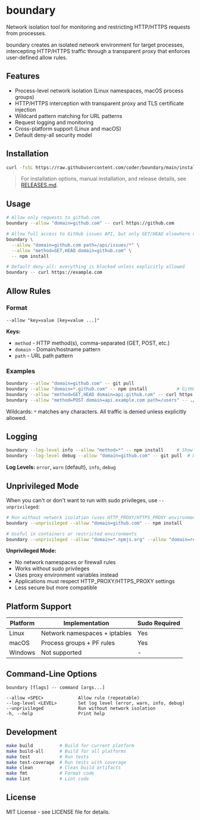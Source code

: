 # boundary

Network isolation tool for monitoring and restricting HTTP/HTTPS requests from processes.

boundary creates an isolated network environment for target processes, intercepting HTTP/HTTPS traffic through a transparent proxy that enforces user-defined allow rules.

## Features

- Process-level network isolation (Linux namespaces, macOS process groups)
- HTTP/HTTPS interception with transparent proxy and TLS certificate injection
- Wildcard pattern matching for URL patterns
- Request logging and monitoring
- Cross-platform support (Linux and macOS)
- Default deny-all security model

## Installation

```bash
curl -fsSL https://raw.githubusercontent.com/coder/boundary/main/install.sh | bash
```

> For installation options, manual installation, and release details, see [RELEASES.md](RELEASES.md).

## Usage

```bash
# Allow only requests to github.com
boundary --allow "domain=github.com" -- curl https://github.com

# Allow full access to GitHub issues API, but only GET/HEAD elsewhere on GitHub
boundary \
  --allow "domain=github.com path=/api/issues/*" \
  --allow "method=GET,HEAD domain=github.com" \
  -- npm install

# Default deny-all: everything is blocked unless explicitly allowed
boundary -- curl https://example.com
```

## Allow Rules

### Format
```text
--allow "key=value [key=value ...]"
```

**Keys:**
- `method` - HTTP method(s), comma-separated (GET, POST, etc.)
- `domain` - Domain/hostname pattern
- `path` - URL path pattern

### Examples
```bash
boundary --allow "domain=github.com" -- git pull
boundary --allow "domain=*.github.com" -- npm install           # GitHub subdomains
boundary --allow "method=GET,HEAD domain=api.github.com" -- curl https://api.github.com
boundary --allow "method=POST domain=api.example.com path=/users" -- ./app
```

Wildcards: `*` matches any characters. All traffic is denied unless explicitly allowed.

## Logging

```bash
boundary --log-level info --allow "method=*" -- npm install     # Show all requests
boundary --log-level debug --allow "domain=github.com" -- git pull  # Debug info
```

**Log Levels:** `error`, `warn` (default), `info`, `debug`

## Unprivileged Mode

When you can't or don't want to run with sudo privileges, use `--unprivileged`:

```bash
# Run without network isolation (uses HTTP_PROXY/HTTPS_PROXY environment variables)
boundary --unprivileged --allow "domain=github.com" -- npm install

# Useful in containers or restricted environments
boundary --unprivileged --allow "domain=*.npmjs.org" --allow "domain=registry.npmjs.org" -- npm install
```

**Unprivileged Mode:**
- No network namespaces or firewall rules
- Works without sudo privileges  
- Uses proxy environment variables instead
- Applications must respect HTTP_PROXY/HTTPS_PROXY settings
- Less secure but more compatible

## Platform Support

| Platform | Implementation | Sudo Required |
|----------|----------------|---------------|
| Linux    | Network namespaces + iptables | Yes |
| macOS    | Process groups + PF rules | Yes |
| Windows  | Not supported | - |

## Command-Line Options

```text
boundary [flags] -- command [args...]

--allow <SPEC>             Allow rule (repeatable)
--log-level <LEVEL>        Set log level (error, warn, info, debug)
--unprivileged             Run without network isolation
-h, --help                 Print help
```

## Development

```bash
make build          # Build for current platform
make build-all      # Build for all platforms
make test           # Run tests
make test-coverage  # Run tests with coverage
make clean          # Clean build artifacts
make fmt            # Format code
make lint           # Lint code
```

## License

MIT License - see LICENSE file for details.